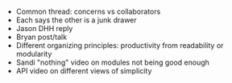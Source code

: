 - Common thread: concerns vs collaborators
- Each says the other is a junk drawer
- Jason DHH reply
- Bryan post/talk
- Different organizing principles: productivity from readability or modularity
- Sandi "nothing" video on modules not being good enough
- API video on different views of simplicity